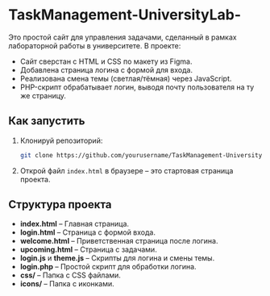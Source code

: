 # TaskManagement-UniversityLab-

Это простой сайт для управления задачами, сделанный в рамках лабораторной работы в университете. В проекте:
- Сайт сверстан с HTML и CSS по макету из Figma.
- Добавлена страница логина с формой для входа.
- Реализована смена темы (светлая/тёмная) через JavaScript.
- PHP-скрипт обрабатывает логин, выводя почту пользователя на ту же страницу.

## Как запустить

1. Клонируй репозиторий:
   ```bash
   git clone https://github.com/yourusername/TaskManagement-UniversityLab.git
   ```
2. Открой файл `index.html` в браузере – это стартовая страница проекта.

## Структура проекта

- **index.html** – Главная страница.
- **login.html** – Страница с формой входа.
- **welcome.html** – Приветственная страница после логина.
- **upcoming.html** – Страница с задачами.
- **login.js** и **theme.js** – Скрипты для логина и смены темы.
- **login.php** – Простой скрипт для обработки логина.
- **css/** – Папка с CSS файлами.
- **icons/** – Папка с иконками.
